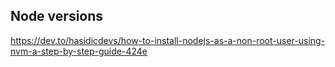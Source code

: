 ## Node versions
https://dev.to/hasidicdevs/how-to-install-nodejs-as-a-non-root-user-using-nvm-a-step-by-step-guide-424e
